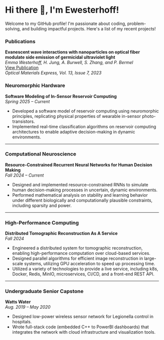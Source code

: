 # Hi there 👋, I'm Ewesterhoff!

Welcome to my GitHub profile! I'm passionate about coding, problem-solving, and building impactful projects. Here's a list of my recent projects!

### Publications

**Evanescent wave interactions with nanoparticles on optical fiber modulate side emission of germicidal ultraviolet light**  
*Emma Westerhoff, H. Jung, A. Burwell, S. Zhang, and P. Bermel*  
[View Publication](https://doi.org/10.1364/OME.481177)  
*Optical Materials Express, Vol. 13, Issue 7, 2023*


### Neuromorphic Hardware  
**Software Modeling of In-Sensor Reservoir Computing**  
*Spring 2025 – Current*

- Developed a software model of reservoir computing using neuromorphic principles, replicating physical properties of wearable in-sensor photo-transistors.
- Implemented real-time classification algorithms on reservoir computing architectures to enable adaptive decision-making in dynamic environments.

---

### Computational Neuroscience  
**Resource-Constrained Recurrent Neural Networks for Human Decision Making**  
*Fall 2024 – Current*

- Designed and implemented resource-constrained RNNs to simulate human decision-making processes in uncertain, dynamic environments.
- Performed mathematical analysis on stability and learning behavior under different biologically and computationally plausible constraints, including sparsity and power.

---

### High-Performance Computing  
**Distributed Tomographic Reconstruction As A Service**  
*Fall 2024*

- Engineered a distributed system for tomographic reconstruction, enabling high-performance computation over cloud-based services.
- Designed parallel algorithms for efficient image reconstruction in large-scale systems, utilizing GPU acceleration to speed up processing time.
- Utilized a variety of technologies to provide a live service, including k8s, Docker, Redis, MinIO, microservices, CI/CD, and a front-end REST API.

---

### Undergraduate Senior Capstone  
**Watts Water**  
*Aug. 2019 – May 2020*

- Designed low-power wireless sensor network for Legionella control in hospitals.
- Wrote full-stack code (embedded C++ to PowerBI dashboards) that integrates the network with cloud infrastructure and visualization tools.
